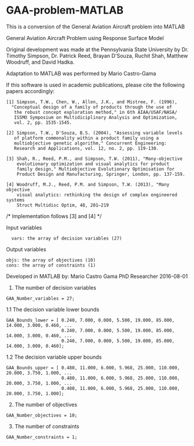 # GAA-problem-MATLAB
This is a conversion of the General Aviation Aircraft problem into MATLAB

General Aviation Aircraft Problem using Response Surface Model
 
Original development was made at the Pennsylvania State University by
Dr. Timothy Simpson, Dr. Patrick Reed, Brayan D'Souza, Ruchit Shah,
Matthew Woodruff, and David Hadka.  

Adaptation to MATLAB was performed by Mario Castro-Gama

If this software is used in
academic publications, please cite the following papers accordingly:

    [1] Simpson, T.W., Chen, W., Allen, J.K., and Mistree, F. (1996),
      "Conceptual design of a family of products through the use of
       the robust concept exploration method," in 6th AIAA/USAF/NASA/
       ISSMO Symposium on Multidiciplinary Analysis and Optimization,
       vol. 2, pp. 1535-1545. 
       
    [2] Simpson, T.W., D'Souza, B.S. (2004), "Assessing variable levels
       of platform commonality within a product family using a
       multiobjective genetic algorithm," Concurrent Engineering:
       Research and Applications, vol. 12, no. 2, pp. 119-130.
 
    [3] Shah, R., Reed, P.M., and Simpson, T.W. (2011), "Many-objective
        evolutionary optimization and visual analytics for product
        family design," Multiobjective Evolutionary Optimisation for
        Product Design and Manufacturing, Springer, London, pp. 137-159.
   
    [4] Woodruff, M.J., Reed, P.M. and Simpson, T.W. (2013), "Many objective 
        visual analytics: rethinking the design of complex engineered systems 
        Struct Multidisc Optim, 48, 201–219

/* Implementation follows [3] and [4] */

 Input variables
 ```
   vars: the array of decision variables (27)
```
 Output variables
   ```
   objs: the array of objectives (10)
   cons: the array of constraints (1)
```
  Developed in MATLAB by:
  Mario Castro Gama
  PhD Researcher
  2016-08-01

  

1. The number of decision variables
 ```
 GAA_Number_variables = 27;
 ```
 1.1 The decision variable lower bounds
 ```
 GAA_Bounds_lower = [ 0.240, 7.000, 0.000, 5.500, 19.000, 85.000, 14.000, 3.000, 0.460, ...
                      0.240, 7.000, 0.000, 5.500, 19.000, 85.000, 14.000, 3.000, 0.460, ...
                      0.240, 7.000, 0.000, 5.500, 19.000, 85.000, 14.000, 3.000, 0.460];
 ```   
 1.2 The decision variable upper bounds
 ```
 GAA_Bounds_upper = [ 0.480, 11.000, 6.000, 5.968, 25.000, 110.000, 20.000, 3.750, 1.000, ...
                      0.480, 11.000, 6.000, 5.968, 25.000, 110.000, 20.000, 3.750, 1.000, ...
                      0.480, 11.000, 6.000, 5.968, 25.000, 110.000, 20.000, 3.750, 1.000];
```
2. The number of objectives
 ```
 GAA_Number_objectives = 10;
```
3. The number of constraints
 ```
 GAA_Number_constraints = 1;
```
